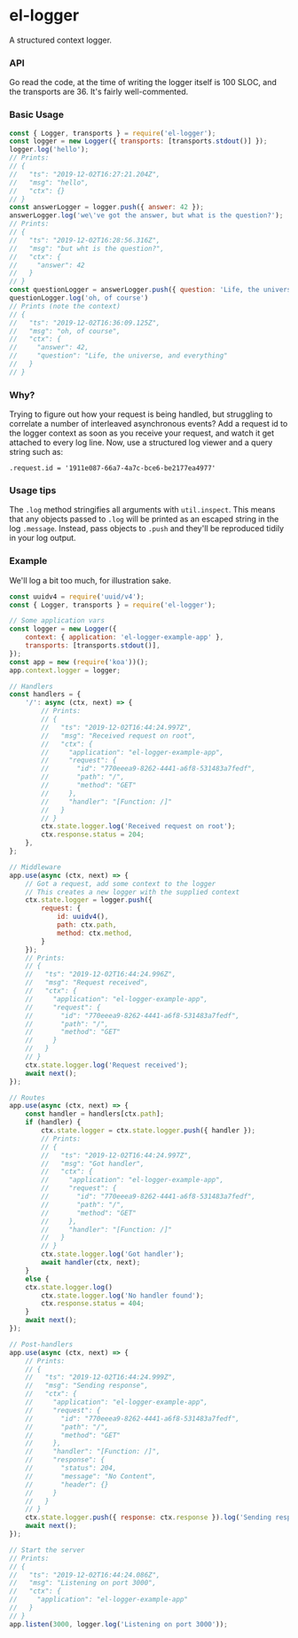 # el-logger
A structured context logger.

### API
Go read the code, at the time of writing the logger itself is 100 SLOC, and the transports are 36.
It's fairly well-commented.

### Basic Usage
```javascript
const { Logger, transports } = require('el-logger');
const logger = new Logger({ transports: [transports.stdout()] });
logger.log('hello');
// Prints:
// {
//   "ts": "2019-12-02T16:27:21.204Z",
//   "msg": "hello",
//   "ctx": {}
// }
const answerLogger = logger.push({ answer: 42 });
answerLogger.log('we\'ve got the answer, but what is the question?');
// Prints:
// {
//   "ts": "2019-12-02T16:28:56.316Z",
//   "msg": "but wht is the question?",
//   "ctx": {
//     "answer": 42
//   }
// }
const questionLogger = answerLogger.push({ question: 'Life, the universe, and everything' });
questionLogger.log('oh, of course')
// Prints (note the context)
// {
//   "ts": "2019-12-02T16:36:09.125Z",
//   "msg": "oh, of course",
//   "ctx": {
//     "answer": 42,
//     "question": "Life, the universe, and everything"
//   }
// }
```

### Why?
Trying to figure out how your request is being handled, but struggling to correlate a number of
interleaved asynchronous events? Add a request id to the logger context as soon as you receive your
request, and watch it get attached to every log line. Now, use a structured log viewer and a query
string such as:
```
.request.id = '1911e087-66a7-4a7c-bce6-be2177ea4977'
```

### Usage tips
The `.log` method stringifies all arguments with `util.inspect`. This means that any objects passed
to `.log` will be printed as an escaped string in the log `.message`. Instead, pass objects to
`.push` and they'll be reproduced tidily in your log output.

### Example
We'll log a bit too much, for illustration sake.
```javascript
const uuidv4 = require('uuid/v4');
const { Logger, transports } = require('el-logger');

// Some application vars
const logger = new Logger({
    context: { application: 'el-logger-example-app' },
    transports: [transports.stdout()],
});
const app = new (require('koa'))();
app.context.logger = logger;

// Handlers
const handlers = {
    '/': async (ctx, next) => {
        // Prints:
        // {
        //   "ts": "2019-12-02T16:44:24.997Z",
        //   "msg": "Received request on root",
        //   "ctx": {
        //     "application": "el-logger-example-app",
        //     "request": {
        //       "id": "770eeea9-8262-4441-a6f8-531483a7fedf",
        //       "path": "/",
        //       "method": "GET"
        //     },
        //     "handler": "[Function: /]"
        //   }
        // }
        ctx.state.logger.log('Received request on root');
        ctx.response.status = 204;
    },
};

// Middleware
app.use(async (ctx, next) => {
    // Got a request, add some context to the logger
    // This creates a new logger with the supplied context
    ctx.state.logger = logger.push({
        request: {
            id: uuidv4(),
            path: ctx.path,
            method: ctx.method,
        }
    });
    // Prints:
    // {
    //   "ts": "2019-12-02T16:44:24.996Z",
    //   "msg": "Request received",
    //   "ctx": {
    //     "application": "el-logger-example-app",
    //     "request": {
    //       "id": "770eeea9-8262-4441-a6f8-531483a7fedf",
    //       "path": "/",
    //       "method": "GET"
    //     }
    //   }
    // }
    ctx.state.logger.log('Request received');
    await next();
});

// Routes
app.use(async (ctx, next) => {
    const handler = handlers[ctx.path];
    if (handler) {
        ctx.state.logger = ctx.state.logger.push({ handler });
        // Prints:
        // {
        //   "ts": "2019-12-02T16:44:24.997Z",
        //   "msg": "Got handler",
        //   "ctx": {
        //     "application": "el-logger-example-app",
        //     "request": {
        //       "id": "770eeea9-8262-4441-a6f8-531483a7fedf",
        //       "path": "/",
        //       "method": "GET"
        //     },
        //     "handler": "[Function: /]"
        //   }
        // }
        ctx.state.logger.log('Got handler');
        await handler(ctx, next);
    }
    else {
    ctx.state.logger.log()
        ctx.state.logger.log('No handler found');
        ctx.response.status = 404;
    }
    await next();
});

// Post-handlers
app.use(async (ctx, next) => {
    // Prints:
    // {
    //   "ts": "2019-12-02T16:44:24.999Z",
    //   "msg": "Sending response",
    //   "ctx": {
    //     "application": "el-logger-example-app",
    //     "request": {
    //       "id": "770eeea9-8262-4441-a6f8-531483a7fedf",
    //       "path": "/",
    //       "method": "GET"
    //     },
    //     "handler": "[Function: /]",
    //     "response": {
    //       "status": 204,
    //       "message": "No Content",
    //       "header": {}
    //     }
    //   }
    // }
    ctx.state.logger.push({ response: ctx.response }).log('Sending response');
    await next();
});

// Start the server
// Prints:
// {
//   "ts": "2019-12-02T16:44:24.086Z",
//   "msg": "Listening on port 3000",
//   "ctx": {
//     "application": "el-logger-example-app"
//   }
// }
app.listen(3000, logger.log('Listening on port 3000'));
```
